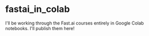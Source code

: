 # fastai_in_colab
I'll be working through the Fast.ai courses entirely in Google Colab notebooks. I'll publish them here!
